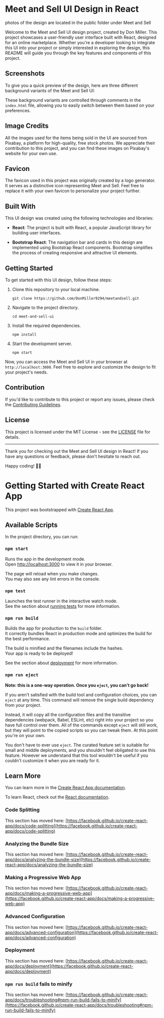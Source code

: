 
# Meet and Sell UI Design in React

photos of the design are located in the public folder under Meet and Sell

Welcome to the Meet and Sell UI design project, created by Don Miller. This project showcases a user-friendly user interface built with React, designed for an online marketplace. Whether you're a developer looking to integrate this UI into your project or simply interested in exploring the design, this README will guide you through the key features and components of this project.

## Screenshots

To give you a quick preview of the design, here are three different background variants of the Meet and Sell UI:


These background variants are controlled through comments in the `index.html` file, allowing you to easily switch between them based on your preferences.

## Image Credits

All the images used for the items being sold in the UI are sourced from Pixabay, a platform for high-quality, free stock photos. We appreciate their contribution to this project, and you can find these images on Pixabay's website for your own use.

## Favicon

The favicon used in this project was originally created by a logo generator. It serves as a distinctive icon representing Meet and Sell. Feel free to replace it with your own favicon to personalize your project further.

## Built With

This UI design was created using the following technologies and libraries:

- **React**: The project is built with React, a popular JavaScript library for building user interfaces.

- **Bootstrap React**: The navigation bar and cards in this design are implemented using Bootstrap React components. Bootstrap simplifies the process of creating responsive and attractive UI elements.

## Getting Started

To get started with this UI design, follow these steps:

1. Clone this repository to your local machine.
   
   ```shell
   git clone https://github.com/DonMiller9294/meetandsell.git
   ```

2. Navigate to the project directory.

   ```shell
   cd meet-and-sell-ui
   ```

3. Install the required dependencies.

   ```shell
   npm install
   ```

4. Start the development server.

   ```shell
   npm start
   ```

Now, you can access the Meet and Sell UI in your browser at `http://localhost:3000`. Feel free to explore and customize the design to fit your project's needs.

## Contribution

If you'd like to contribute to this project or report any issues, please check the [Contributing Guidelines](CONTRIBUTING.md).

## License

This project is licensed under the MIT License - see the [LICENSE](LICENSE) file for details.

---

Thank you for checking out the Meet and Sell UI design in React! If you have any questions or feedback, please don't hesitate to reach out.

Happy coding! 🚀🛒



# Getting Started with Create React App

This project was bootstrapped with [Create React App](https://github.com/facebook/create-react-app).

## Available Scripts

In the project directory, you can run:

### `npm start`

Runs the app in the development mode.\
Open [http://localhost:3000](http://localhost:3000) to view it in your browser.

The page will reload when you make changes.\
You may also see any lint errors in the console.

### `npm test`

Launches the test runner in the interactive watch mode.\
See the section about [running tests](https://facebook.github.io/create-react-app/docs/running-tests) for more information.

### `npm run build`

Builds the app for production to the `build` folder.\
It correctly bundles React in production mode and optimizes the build for the best performance.

The build is minified and the filenames include the hashes.\
Your app is ready to be deployed!

See the section about [deployment](https://facebook.github.io/create-react-app/docs/deployment) for more information.

### `npm run eject`

**Note: this is a one-way operation. Once you `eject`, you can't go back!**

If you aren't satisfied with the build tool and configuration choices, you can `eject` at any time. This command will remove the single build dependency from your project.

Instead, it will copy all the configuration files and the transitive dependencies (webpack, Babel, ESLint, etc) right into your project so you have full control over them. All of the commands except `eject` will still work, but they will point to the copied scripts so you can tweak them. At this point you're on your own.

You don't have to ever use `eject`. The curated feature set is suitable for small and middle deployments, and you shouldn't feel obligated to use this feature. However we understand that this tool wouldn't be useful if you couldn't customize it when you are ready for it.

## Learn More

You can learn more in the [Create React App documentation](https://facebook.github.io/create-react-app/docs/getting-started).

To learn React, check out the [React documentation](https://reactjs.org/).

### Code Splitting

This section has moved here: [https://facebook.github.io/create-react-app/docs/code-splitting](https://facebook.github.io/create-react-app/docs/code-splitting)

### Analyzing the Bundle Size

This section has moved here: [https://facebook.github.io/create-react-app/docs/analyzing-the-bundle-size](https://facebook.github.io/create-react-app/docs/analyzing-the-bundle-size)

### Making a Progressive Web App

This section has moved here: [https://facebook.github.io/create-react-app/docs/making-a-progressive-web-app](https://facebook.github.io/create-react-app/docs/making-a-progressive-web-app)

### Advanced Configuration

This section has moved here: [https://facebook.github.io/create-react-app/docs/advanced-configuration](https://facebook.github.io/create-react-app/docs/advanced-configuration)

### Deployment

This section has moved here: [https://facebook.github.io/create-react-app/docs/deployment](https://facebook.github.io/create-react-app/docs/deployment)

### `npm run build` fails to minify

This section has moved here: [https://facebook.github.io/create-react-app/docs/troubleshooting#npm-run-build-fails-to-minify](https://facebook.github.io/create-react-app/docs/troubleshooting#npm-run-build-fails-to-minify)
